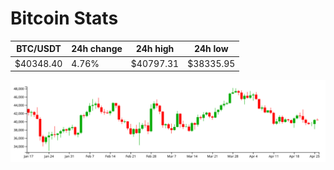 # Bitcoin Stats

BTC/USDT|24h change|24h high|24h low|
|---|---|---|---|
|$40348.40|4.76%|$40797.31|$38335.95|

<img src="./chart.svg">
